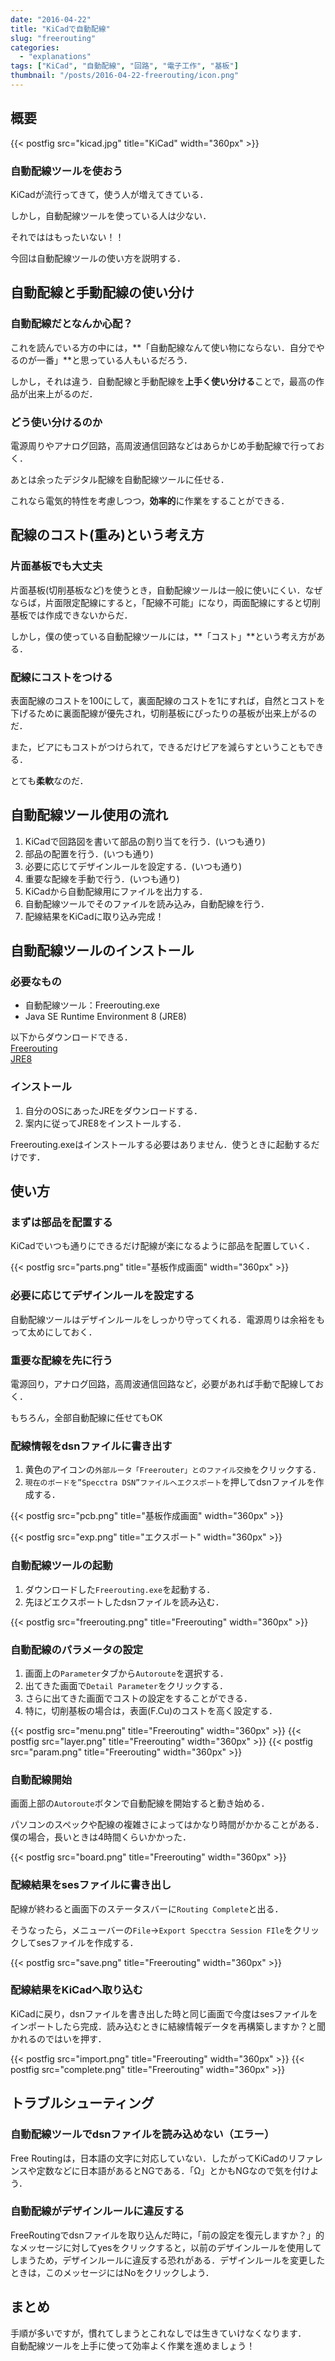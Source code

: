 ```yaml
---
date: "2016-04-22"
title: "KiCadで自動配線"
slug: "freerouting"
categories:
  - "explanations"
tags: ["KiCad", "自動配線", "回路", "電子工作", "基板"]
thumbnail: "/posts/2016-04-22-freerouting/icon.png"
---
```


## 概要

{{< postfig src="kicad.jpg" title="KiCad" width="360px" >}}

### 自動配線ツールを使おう

KiCadが流行ってきて，使う人が増えてきている．

しかし，自動配線ツールを使っている人は少ない．

それでははもったいない！！

今回は自動配線ツールの使い方を説明する．
<!--more-->

## 自動配線と手動配線の使い分け

### 自動配線だとなんか心配？

これを読んでいる方の中には，**「自動配線なんて使い物にならない．自分でやるのが一番」**と思っている人もいるだろう．

しかし，それは違う．自動配線と手動配線を**上手く使い分ける**ことで，最高の作品が出来上がるのだ．

### どう使い分けるのか

電源周りやアナログ回路，高周波通信回路などはあらかじめ手動配線で行っておく．

あとは余ったデジタル配線を自動配線ツールに任せる．

これなら電気的特性を考慮しつつ，**効率的**に作業をすることができる．

## 配線のコスト(重み)という考え方

### 片面基板でも大丈夫

片面基板(切削基板など)を使うとき，自動配線ツールは一般に使いにくい．なぜならば，片面限定配線にすると，「配線不可能」になり，両面配線にすると切削基板では作成できないからだ．

しかし，僕の使っている自動配線ツールには，**「コスト」**という考え方がある．

### 配線にコストをつける

表面配線のコストを100にして，裏面配線のコストを1にすれば，自然とコストを下げるために裏面配線が優先され，切削基板にぴったりの基板が出来上がるのだ．

また，ビアにもコストがつけられて，できるだけビアを減らすということもできる．

とても**柔軟**なのだ．

## 自動配線ツール使用の流れ

  1. KiCadで回路図を書いて部品の割り当てを行う．(いつも通り)
  1. 部品の配置を行う．(いつも通り)
  1. 必要に応じてデザインルールを設定する．(いつも通り)
  1. 重要な配線を手動で行う．(いつも通り)
  1. KiCadから自動配線用にファイルを出力する．
  1. 自動配線ツールでそのファイルを読み込み，自動配線を行う．
  1. 配線結果をKiCadに取り込み完成！

## 自動配線ツールのインストール

### 必要なもの

  * 自動配線ツール：Freerouting.exe
  * Java SE Runtime Environment 8 (JRE8)

以下からダウンロードできる．  
[Freerouting](https://github.com/freerouting/freerouting/raw/master/binaries/FreeRouting.exe)  
[JRE8](http://www.oracle.com/technetwork/java/javase/downloads/jre8-downloads-2133155.html)  

### インストール

  1. 自分のOSにあったJREをダウンロードする．
  1. 案内に従ってJRE8をインストールする．

Freerouting.exeはインストールする必要はありません．使うときに起動するだけです．

## 使い方

### まずは部品を配置する

KiCadでいつも通りにできるだけ配線が楽になるように部品を配置していく．

{{< postfig src="parts.png" title="基板作成画面" width="360px" >}}

### 必要に応じてデザインルールを設定する

自動配線ツールはデザインルールをしっかり守ってくれる．電源周りは余裕をもって太めにしておく．

### 重要な配線を先に行う

電源回り，アナログ回路，高周波通信回路など，必要があれば手動で配線しておく．

もちろん，全部自動配線に任せてもOK

### 配線情報をdsnファイルに書き出す

  1. 黄色のアイコンの`外部ルータ「Freerouter」とのファイル交換`をクリックする．
  1. `現在のボードを”Specctra DSN”ファイルへエクスポート`を押してdsnファイルを作成する．

{{< postfig src="pcb.png" title="基板作成画面" width="360px" >}}

{{< postfig src="exp.png" title="エクスポート" width="360px" >}}

### 自動配線ツールの起動

  1. ダウンロードした`Freerouting.exe`を起動する．
  1. 先ほどエクスポートしたdsnファイルを読み込む．

{{< postfig src="freerouting.png" title="Freerouting" width="360px" >}}

### 自動配線のパラメータの設定

  1. 画面上の`Parameter`タブから`Autoroute`を選択する．
  1. 出てきた画面で`Detail Parameter`をクリックする．
  1. さらに出てきた画面でコストの設定をすることができる．
  1. 特に，切削基板の場合は，表面(F.Cu)のコストを高く設定する．

{{< postfig src="menu.png" title="Freerouting" width="360px" >}}
{{< postfig src="layer.png" title="Freerouting" width="360px" >}}
{{< postfig src="param.png" title="Freerouting" width="360px" >}}

### 自動配線開始

画面上部の`Autoroute`ボタンで自動配線を開始すると動き始める．

パソコンのスペックや配線の複雑さによってはかなり時間がかかることがある．僕の場合，長いときは4時間くらいかかった．

{{< postfig src="board.png" title="Freerouting" width="360px" >}}

### 配線結果をsesファイルに書き出し

配線が終わると画面下のステータスバーに`Routing Complete`と出る．

そうなったら，メニューバーの`File`→`Export Specctra Session FIle`をクリックしてsesファイルを作成する．

{{< postfig src="save.png" title="Freerouting" width="360px" >}}

### 配線結果をKiCadへ取り込む

KiCadに戻り，dsnファイルを書き出した時と同じ画面で今度はsesファイルをインポートしたら完成．読み込むときに結線情報データを再構築しますか？と聞かれるのではいを押す．

{{< postfig src="import.png" title="Freerouting" width="360px" >}}
{{< postfig src="complete.png" title="Freerouting" width="360px" >}}

## トラブルシューティング

### 自動配線ツールでdsnファイルを読み込めない（エラー）

Free Routingは，日本語の文字に対応していない．したがってKiCadのリファレンスや定数などに日本語があるとNGである．「Ω」とかもNGなので気を付けよう．

### 自動配線がデザインルールに違反する

FreeRoutingでdsnファイルを取り込んだ時に，「前の設定を復元しますか？」的なメッセージに対してyesをクリックすると，以前のデザインルールを使用してしまうため，デザインルールに違反する恐れがある．デザインルールを変更したときは，このメッセージにはNoをクリックしよう．

## まとめ

手順が多いですが，慣れてしまうとこれなしでは生きていけなくなります．  
自動配線ツールを上手に使って効率よく作業を進めましょう！

